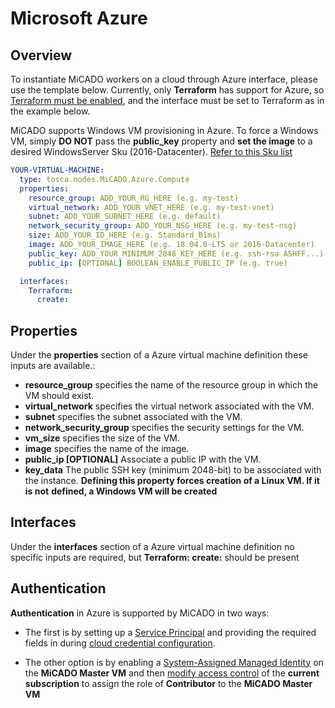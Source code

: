 # Microsoft Azure

## Overview

To instantiate MiCADO workers on a cloud through Azure interface, please
use the template below. Currently, only **Terraform** has support for Azure,
so [Terraform must be enabled](/install/cli-install/#enable-terraform), and the interface must
be set to Terraform as in the example below.

MiCADO supports Windows VM provisioning in Azure. To force a Windows VM,
simply **DO NOT** pass the **public_key** property and **set the image** to
a desired WindowsServer Sku (2016-Datacenter). [Refer to this Sku list](https://docs.microsoft.com/en-us/azure/virtual-machines/windows/cli-ps-findimage#table-of-commonly-used-windows-images)

```yaml
YOUR-VIRTUAL-MACHINE:
  type: tosca.nodes.MiCADO.Azure.Compute
  properties:
    resource_group: ADD_YOUR_RG_HERE (e.g. my-test)
    virtual_network: ADD_YOUR_VNET_HERE (e.g. my-test-vnet)
    subnet: ADD_YOUR_SUBNET_HERE (e.g. default)
    network_security_group: ADD_YOUR_NSG_HERE (e.g. my-test-nsg)
    size: ADD_YOUR_ID_HERE (e.g. Standard_B1ms)
    image: ADD_YOUR_IMAGE_HERE (e.g. 18.04.0-LTS or 2016-Datacenter)
    public_key: ADD_YOUR_MINIMUM_2048_KEY_HERE (e.g. ssh-rsa ASHFF...)
    public_ip: [OPTIONAL] BOOLEAN_ENABLE_PUBLIC_IP (e.g. true)

  interfaces:
    Terraform:
      create:
```

## Properties

Under the **properties** section of a Azure virtual machine definition these
inputs are available.:

* **resource_group** specifies the name of the resource group in which
  the VM should exist.
* **virtual_network** specifies the virtual network associated with the VM.
* **subnet** specifies the subnet associated with the VM.
* **network_security_group** specifies the security settings for the VM.
* **vm_size** specifies the size of the VM.
* **image** specifies the name of the image.
* **public_ip [OPTIONAL]** Associate a public IP with the VM.
* **key_data** The public SSH key (minimum 2048-bit) to be associated with
  the instance.
  **Defining this property forces creation of a Linux VM. If it is not**
  **defined, a Windows VM will be created**

## Interfaces

Under the **interfaces** section of a Azure virtual machine definition no
specific inputs are required, but **Terraform: create:** should be present

## Authentication

**Authentication** in Azure is supported by MiCADO in two ways:

- The first is by setting up a
  [Service Principal](https://www.terraform.io/docs/providers/azurerm/guides/service_principal_client_secret.html)
  and providing the required fields in during
  [cloud credential configuration](/install/cli-install#configure-cloud-credentials).

- The other option is by enabling a
  [System-Assigned Managed Identity](https://docs.microsoft.com/en-us/azure/active-directory/managed-identities-azure-resources/qs-configure-portal-windows-vm#enable-system-assigned-managed-identity-during-creation-of-a-vm)
  on the **MiCADO Master VM** and then
  [modify access control](https://docs.microsoft.com/en-us/azure/active-directory/managed-identities-azure-resources/howto-assign-access-portal#use-rbac-to-assign-a-managed-identity-access-to-another-resource)
  of the **current subscription** to assign the role of **Contributor** to
  the **MiCADO Master VM**
